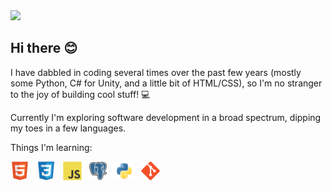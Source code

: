 <img src="https://media.licdn.com/dms/image/D4E16AQEfv5G84NjLVQ/profile-displaybackgroundimage-shrink_350_1400/0/1706993791334?e=1712188800&v=beta&t=9wJIrZ279RgC1vZwBscGNiLPvcrJWL2IS_IlEai2oSY" />

## Hi there :blush:

I have dabbled in coding several times over the past few years (mostly some Python, C# for Unity, and a little bit of HTML/CSS), so I'm no stranger to the joy of building cool stuff! 💻

Currently I'm exploring software development in a broad spectrum, dipping my toes in a few languages.

Things I'm learning: 
<div id="languages">
  <img src="https://github.com/devicons/devicon/blob/master/icons/html5/html5-original.svg" title="HTML5" alt="HTML5" width="30" height="30"/>&nbsp;&nbsp;
  <img src="https://github.com/devicons/devicon/blob/master/icons/css3/css3-original.svg" title="CSS3" alt="CSS3" width="30" height="30"/>&nbsp;&nbsp;
  <img src="https://github.com/devicons/devicon/blob/master/icons/javascript/javascript-original.svg" title="JavaScript" alt="JavaScript" width="30" height="30"/>&nbsp;&nbsp;
  <img src="https://github.com/devicons/devicon/blob/master/icons/postgresql/postgresql-original.svg" title="PostgreSQL" alt="POstgreSQL" width="30" height="30"/>&nbsp;&nbsp;
  <img src="https://github.com/devicons/devicon/blob/master/icons/python/python-original.svg" title="Python" alt="Python" width="30" height="30"/>&nbsp;&nbsp;
  <img src="https://github.com/devicons/devicon/blob/master/icons/git/git-original.svg" title="GIT" alt="GIT" width="30" height="30"/>
</div>
